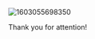 ![1603055698350](https://github.com/user-attachments/assets/6fac7e83-34b9-4159-bf15-68b1692991b4)

Thank you for attention!
